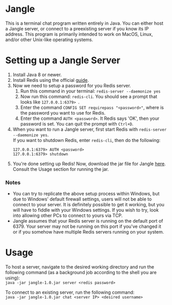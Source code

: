 # Jangle
This is a terminal chat program written entirely in Java. You can either host a Jangle server, or connect to a preexisting server if you know its IP address. This program is primarily intended to work on MacOS, Linux, and/or other Unix-like operating systems.

# Setting up a Jangle Server
1.  Install Java 8 or newer.
2.  Install Redis using the official [guide](https://redis.io/docs/getting-started/).
3.  Now we need to setup a password for you Redis server.  
    1.  Run this command in your terminal: `redis-server --daemonize yes`
    2.  Now run this command: `redis-cli`. You should see a prompt that looks like `127.0.0.1:6379> `.
    3.  Enter the command `CONFIG SET requirepass "<password>"`, where <password> is the password you want to use for Redis.
    4.  Enter the command `AUTH <password>`. It Redis says 'OK', then your password is set. You can quit the prompt with `Ctrl+D`.
4.  When you want to run a Jangle server, first start Redis with `redis-server --daemonize yes`.  
    If you want to shutdown Redis, enter `redis-cli`, then do the following:
    ```
    127.0.0.1:6379> AUTH <password>
    127.0.0.1:6379> shutdown
    ```
9.  You're done setting up Redis! Now, download the jar file for Jangle [here](https://github.com/platformer/jangle/blob/519c54cdcbc45ac6a7e47a78901d06fd348a9c91/target/jangle-1.0.jar). Consult the Usage section for running the jar.

### Notes
*   You can try to replicate the above setup process within Windows, but due to Windows' default firewall settings, users will not be able to connect to your server. It is definitely possible to get it working, but you will have to fiddle with your Windows settings. If you wish to try, look into allowing other PCs to connect to yours via TCP.
*   Jangle assumes that your Redis server is running on the default port of 6379. Your server may not be running on this port if you've changed it or if you somehow have multiple Redis servers running on your system.

# Usage
To host a server, navigate to the desired working directory and run the following command (as a background job according to the shell you are using):  
`java -jar jangle-1.0.jar server <redis password>`

To connect to an existing server, run the following command:  
`java -jar jangle-1.0.jar chat <server IP> <desired username>`
